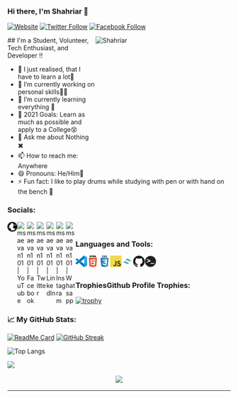 ### Hi there, I'm Shahriar 👋

[![Website](https://img.shields.io/website?label=msaevan.com&style=for-the-badge&url=https%3A%2F%2Fmsaevan.com)](https://msaevan.com)
[![Twitter Follow](https://img.shields.io/twitter/follow/msaevan101?color=1DA1F2&logo=twitter&style=for-the-badge)](https://twitter.com/intent/follow?original_referer=https%3A%2F%2Fgithub.com%2Fmsaevan101&screen_name=msaevan101)
[![Facebook Follow](https://img.shields.io/badge/Facebook-white?/facebook/follow/shahriarazadevan?style=flat&logo=Facebook)](https://facebook.com/shahriarazadevan)

<img align="right" alt="Shahriar" src="https://msaevan.com/msa.png" width="305px" height="260px"/>
## I'm a Student, Volunteer, Tech Enthusiast, and Developer !!

- 🔭 I just realised, that I have to learn a lot🙊
- 🔭 I’m currently working on personal skills👩‍💻
- 🌱 I’m currently learning everything 🤣
- 🥅 2021 Goals: Learn as much as possible and apply to a College😵
- 💬 Ask me about Nothing ✖️
- 📫 How to reach me: Anywhere
- 😄 Pronouns: He/Him🧍
- ⚡ Fun fact: I like to play drums while studying with pen or with hand on the bench 🥁


### Socials:

[<img align="left" alt="msaevan.com" width="22px" src="https://raw.githubusercontent.com/iconic/open-iconic/master/svg/globe.svg" />][website]
[<img align="left" alt="msaevan101 | YouTube" width="22px" src="https://cdn.jsdelivr.net/npm/simple-icons@v3/icons/youtube.svg" />][youtube]
[<img align="left" alt="msaevan101 | Facebook" width="22px" src="https://cdn.jsdelivr.net/npm/simple-icons@v3/icons/facebook.svg" />][facebook]
[<img align="left" alt="msaevan101 | Twitter" width="22px" src="https://cdn.jsdelivr.net/npm/simple-icons@v3/icons/twitter.svg" />][twitter]
[<img align="left" alt="msaevan101 | LinkedIn" width="22px" src="https://cdn.jsdelivr.net/npm/simple-icons@v3/icons/linkedin.svg" />][linkedin]
[<img align="left" alt="msaevan101 | Instagram" width="22px" src="https://cdn.jsdelivr.net/npm/simple-icons@v3/icons/instagram.svg" />][instagram]
[<img align="left" alt="msaevan101 | Whatsapp" width="22px" src="https://cdn.jsdelivr.net/npm/simple-icons@3.13.0/icons/whatsapp.svg" />][Whatsapp]

<br />

### Languages and Tools:

<img align="left" alt="Visual Studio Code" width="26px" src="https://raw.githubusercontent.com/github/explore/80688e429a7d4ef2fca1e82350fe8e3517d3494d/topics/visual-studio-code/visual-studio-code.png" />
<img align="left" alt="HTML5" width="26px" src="https://raw.githubusercontent.com/github/explore/80688e429a7d4ef2fca1e82350fe8e3517d3494d/topics/html/html.png" />
<img align="left" alt="CSS3" width="26px" src="https://raw.githubusercontent.com/github/explore/80688e429a7d4ef2fca1e82350fe8e3517d3494d/topics/css/css.png" />
<img align="left" alt="JavaScript" width="26px" src="https://raw.githubusercontent.com/github/explore/80688e429a7d4ef2fca1e82350fe8e3517d3494d/topics/javascript/javascript.png" />
<img align="left" alt="Terminal" width="26px" src="https://raw.githubusercontent.com/github/explore/80688e429a7d4ef2fca1e82350fe8e3517d3494d/topics/tailwind/tailwind.png" />
<img align="left" alt="GitHub" width="26px" src="https://raw.githubusercontent.com/github/explore/78df643247d429f6cc873026c0622819ad797942/topics/github/github.png" />
<img align="left" alt="Terminal" width="26px" src="https://raw.githubusercontent.com/github/explore/80688e429a7d4ef2fca1e82350fe8e3517d3494d/topics/terminal/terminal.png" />


<br/><br/>

### TrophiesGithub Profile Trophies:
[![trophy](https://github-profile-trophy.vercel.app/?username=msaevan101&show_icons=true)](https://github.com/msaevan101/github-profile-trophy)


### 📈 My GitHub Stats:

[![ReadMe Card](https://github-readme-stats.vercel.app/api?username=msaevan101&show_icons=true)](https://github.com/msaevan101)
[![GitHub Streak](https://github-readme-streak-stats.herokuapp.com/?user=msaevan101&show_icons=ture)](https://git.io/streak-stats)

<p align="center'> 
          
 [![Top Langs](https://github-readme-stats.vercel.app/api/top-langs/?username=msaevan101&layout=compact&theme=light)](https://github.com/msaevan101/github-readme-stats) 
          
 </p>

  <a href="https://github.com/msaevan101/github-readme-activity-graph">
    <img src="https://activity-graph.herokuapp.com/graph?username=msaevan101&bg_color=white&hide_border=true">
  </a> 
                                                                                                          

<p align="center">
  <img src="https://capsule-render.vercel.app/api?type=waving&color=gradient&width=200&height=80&section=footer"/>
</p>

---
[website]: https://msaevan.com
[twitter]: https://twitter.com/msaevan101
[youtube]: https://www.youtube.com/c/ShahriarAzadEvan
[instagram]: https://instagram.com/msaevan101
[linkedin]: https://linkedin.com/in/msaevan101
[Whatsapp]: https://wa.me/01533784413
[facebook]: https://facebook.com/shahriarazadevan
